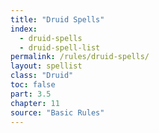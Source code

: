 ```yaml
---
title: "Druid Spells"
index:
  - druid-spells
  - druid-spell-list
permalink: /rules/druid-spells/
layout: spellist
class: "Druid"
toc: false
part: 3.5
chapter: 11
source: "Basic Rules"
---
```

